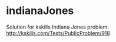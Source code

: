 indianaJones
============

Solution for kskills Indiana Jones problem: http://kskills.com/Tests/PublicProblem/918